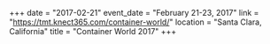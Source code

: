 +++
date = "2017-02-21"
event_date = "February 21-23, 2017"
link = "https://tmt.knect365.com/container-world/"
location = "Santa Clara, California"
title = "Container World 2017"
+++
